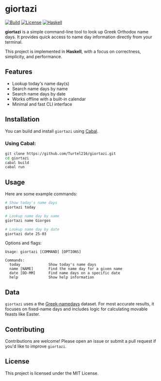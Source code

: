 # giortazi

[![Build](https://img.shields.io/badge/build-passing-brightgreen.svg)](https://github.com/yourusername/agrep/actions)
[![License](https://img.shields.io/badge/license-MIT-blue.svg)](LICENSE)
[![Haskell](https://img.shields.io/badge/language-haskell-5e5086.svg)](https://www.haskell.org/)

**giortazi** is a simple command-line tool to look up Greek Orthodox name days. It provides quick access to name day information directly from your terminal.

This project is implemented in **Haskell**, with a focus on correctness, simplicity, and performance.

## Features

* Lookup today's name day(s)
* Search name days by name
* Search name days by date
* Works offline with a built-in calendar
* Minimal and fast CLI interface

## Installation

You can build and install `giortazi` using [Cabal](https://www.haskell.org/cabal/).

### Using Cabal:

```bash
git clone https://github.com/Turtel216/giortazi.git
cd giortazi
cabal build
cabal run
```

## Usage

Here are some example commands:

```bash
# Show today's name days
giortazi today

# Lookup name day by name
giortazi name Giorgos

# Lookup name day by date
giortazi date 25-03
```

Options and flags:

```
Usage: giortazi [COMMAND] [OPTIONS]

Commands:
  today             Show today's name days
  name [NAME]       Find the name day for a given name
  date [DD-MM]      Find name days on a specific date
  help              Show help information
```

## Data

`giortazi` uses a the [Greek-namedays](https://github.com/alexstyl/Greek-namedays) dataset. For most accurate results, it focuses on fixed-name days and includes logic for calculating movable feasts like Easter.

## Contributing

Contributions are welcome! Please open an issue or submit a pull request if you'd like to improve `giortazi`.

## License

This project is licensed under the MIT License.

